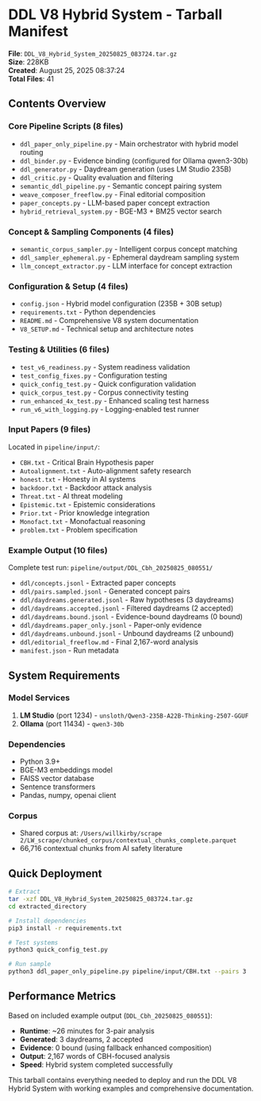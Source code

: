 # DDL V8 Hybrid System - Tarball Manifest

**File**: `DDL_V8_Hybrid_System_20250825_083724.tar.gz`  
**Size**: 228KB  
**Created**: August 25, 2025 08:37:24  
**Total Files**: 41

## Contents Overview

### Core Pipeline Scripts (8 files)
- `ddl_paper_only_pipeline.py` - Main orchestrator with hybrid model routing
- `ddl_binder.py` - Evidence binding (configured for Ollama qwen3-30b)
- `ddl_generator.py` - Daydream generation (uses LM Studio 235B)
- `ddl_critic.py` - Quality evaluation and filtering
- `semantic_ddl_pipeline.py` - Semantic concept pairing system
- `weave_composer_freeflow.py` - Final editorial composition
- `paper_concepts.py` - LLM-based paper concept extraction
- `hybrid_retrieval_system.py` - BGE-M3 + BM25 vector search

### Concept & Sampling Components (4 files)
- `semantic_corpus_sampler.py` - Intelligent corpus concept matching
- `ddl_sampler_ephemeral.py` - Ephemeral daydream sampling system
- `llm_concept_extractor.py` - LLM interface for concept extraction

### Configuration & Setup (4 files)
- `config.json` - Hybrid model configuration (235B + 30B setup)
- `requirements.txt` - Python dependencies
- `README.md` - Comprehensive V8 system documentation
- `V8_SETUP.md` - Technical setup and architecture notes

### Testing & Utilities (6 files)
- `test_v6_readiness.py` - System readiness validation
- `test_config_fixes.py` - Configuration testing
- `quick_config_test.py` - Quick configuration validation
- `quick_corpus_test.py` - Corpus connectivity testing
- `run_enhanced_4x_test.py` - Enhanced scaling test harness
- `run_v6_with_logging.py` - Logging-enabled test runner

### Input Papers (9 files)
Located in `pipeline/input/`:
- `CBH.txt` - Critical Brain Hypothesis paper
- `Autoalignment.txt` - Auto-alignment safety research
- `honest.txt` - Honesty in AI systems
- `backdoor.txt` - Backdoor attack analysis
- `Threat.txt` - AI threat modeling
- `Epistemic.txt` - Epistemic considerations
- `Prior.txt` - Prior knowledge integration
- `Monofact.txt` - Monofactual reasoning
- `problem.txt` - Problem specification

### Example Output (10 files)
Complete test run: `pipeline/output/DDL_Cbh_20250825_080551/`
- `ddl/concepts.jsonl` - Extracted paper concepts
- `ddl/pairs.sampled.jsonl` - Generated concept pairs
- `ddl/daydreams.generated.jsonl` - Raw hypotheses (3 daydreams)
- `ddl/daydreams.accepted.jsonl` - Filtered daydreams (2 accepted)
- `ddl/daydreams.bound.jsonl` - Evidence-bound daydreams (0 bound)
- `ddl/daydreams.paper_only.jsonl` - Paper-only evidence
- `ddl/daydreams.unbound.jsonl` - Unbound daydreams (2 unbound)
- `ddl/editorial_freeflow.md` - Final 2,167-word analysis
- `manifest.json` - Run metadata

## System Requirements

### Model Services
1. **LM Studio** (port 1234) - `unsloth/Qwen3-235B-A22B-Thinking-2507-GGUF`
2. **Ollama** (port 11434) - `qwen3-30b`

### Dependencies
- Python 3.9+
- BGE-M3 embeddings model
- FAISS vector database
- Sentence transformers
- Pandas, numpy, openai client

### Corpus
- Shared corpus at: `/Users/willkirby/scrape 2/LW_scrape/chunked_corpus/contextual_chunks_complete.parquet`
- 66,716 contextual chunks from AI safety literature

## Quick Deployment

```bash
# Extract
tar -xzf DDL_V8_Hybrid_System_20250825_083724.tar.gz
cd extracted_directory

# Install dependencies
pip3 install -r requirements.txt

# Test systems
python3 quick_config_test.py

# Run sample
python3 ddl_paper_only_pipeline.py pipeline/input/CBH.txt --pairs 3
```

## Performance Metrics

Based on included example output (`DDL_Cbh_20250825_080551`):
- **Runtime**: ~26 minutes for 3-pair analysis
- **Generated**: 3 daydreams, 2 accepted
- **Evidence**: 0 bound (using fallback enhanced composition)
- **Output**: 2,167 words of CBH-focused analysis
- **Speed**: Hybrid system completed successfully

This tarball contains everything needed to deploy and run the DDL V8 Hybrid System with working examples and comprehensive documentation.